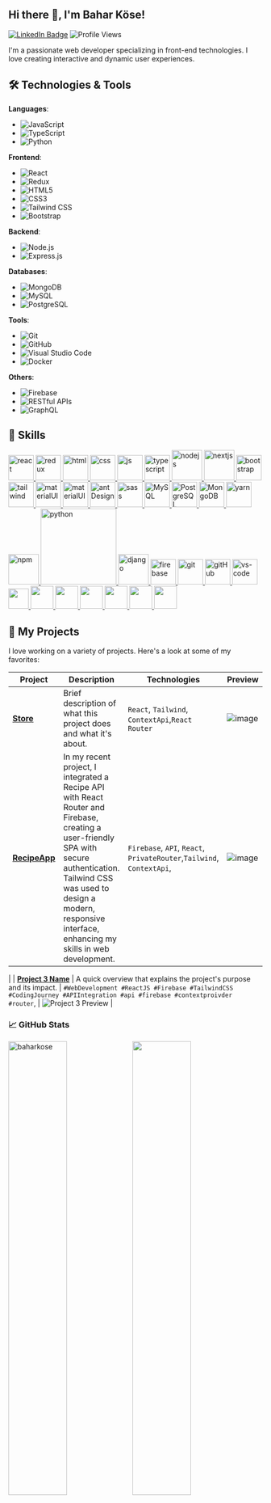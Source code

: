 ## Hi there 👋, I'm Bahar Köse!

[![LinkedIn Badge](https://img.shields.io/badge/-Bahar_Köse-%230077B5.svg?&style=for-the-badge&logo=linkedin&logoColor=white)](https://www.linkedin.com/in/baharkose/)
![Profile Views](https://komarev.com/ghpvc/?username=baharkose)

I'm a passionate web developer specializing in front-end technologies. I love creating interactive and dynamic user experiences.

## 🛠️ Technologies & Tools

**Languages**:
- ![JavaScript](https://img.shields.io/badge/-JavaScript-%23F7DF1E?style=flat&logo=javascript&logoColor=black)
- ![TypeScript](https://img.shields.io/badge/-TypeScript-%23007ACC?style=flat&logo=typescript&logoColor=white)
- ![Python](https://img.shields.io/badge/-Python-%233776AB?style=flat&logo=python&logoColor=white)

**Frontend**:
- ![React](https://img.shields.io/badge/-React-%2361DAFB?style=flat&logo=react&logoColor=black)
- ![Redux](https://img.shields.io/badge/-Redux-%23764ABC?style=flat&logo=redux&logoColor=white)
- ![HTML5](https://img.shields.io/badge/-HTML5-%23E34F26?style=flat&logo=html5&logoColor=white)
- ![CSS3](https://img.shields.io/badge/-CSS3-%231572B6?style=flat&logo=css3&logoColor=white)
- ![Tailwind CSS](https://img.shields.io/badge/-Tailwind_CSS-%2338B2AC?style=flat&logo=tailwind-css&logoColor=white)
- ![Bootstrap](https://img.shields.io/badge/-Bootstrap-%237952B3?style=flat&logo=bootstrap&logoColor=white)

**Backend**:
- ![Node.js](https://img.shields.io/badge/-Node.js-%23339933?style=flat&logo=node.js&logoColor=white)
- ![Express.js](https://img.shields.io/badge/-Express.js-%23000000?style=flat&logo=express&logoColor=white)

**Databases**:
- ![MongoDB](https://img.shields.io/badge/-MongoDB-%2347A248?style=flat&logo=mongodb&logoColor=white)
- ![MySQL](https://img.shields.io/badge/-MySQL-%234479A1?style=flat&logo=mysql&logoColor=white)
- ![PostgreSQL](https://img.shields.io/badge/-PostgreSQL-%23336791?style=flat&logo=postgresql&logoColor=white)

**Tools**:
- ![Git](https://img.shields.io/badge/-Git-%23F05032?style=flat&logo=git&logoColor=white)
- ![GitHub](https://img.shields.io/badge/-GitHub-%23181717?style=flat&logo=github&logoColor=white)
- ![Visual Studio Code](https://img.shields.io/badge/-Visual_Studio_Code-%23007ACC?style=flat&logo=visual-studio-code&logoColor=white)
- ![Docker](https://img.shields.io/badge/-Docker-%232496ED?style=flat&logo=docker&logoColor=white)

**Others**:
- ![Firebase](https://img.shields.io/badge/-Firebase-%23FFCA28?style=flat&logo=firebase&logoColor=black)
- ![RESTful APIs](https://img.shields.io/badge/-RESTful_APIs-%2329BEB0?style=flat)
- ![GraphQL](https://img.shields.io/badge/-GraphQL-%23E10098?style=flat&logo=graphql&logoColor=white)


## 🚀 Skills
<p>
<a href="#" target="_blank"> <img src="https://cdn.icon-icons.com/icons2/2415/PNG/512/react_original_wordmark_logo_icon_146375.png" alt="react" width="50"/> </a> 
<a href="#" target="_blank"> <img src="https://user-images.githubusercontent.com/25181517/187896150-cc1dcb12-d490-445c-8e4d-1275cd2388d6.png" alt="redux" width="50"/> </a> 
<a href="#" target="_blank"> <img src="https://www.svgrepo.com/show/353884/html-5.svg" alt="html" height="50"/> </a> 
<a href="#" target="_blank"> <img src="https://www.svgrepo.com/show/303263/css3-logo.svg" alt="css" height="50"/> </a> 
<a href="#" target="_blank"> <img src="https://cdn.icon-icons.com/icons2/2108/PNG/512/javascript_icon_130900.png" alt="js" height="50"/> </a> 
  <a href="#" target="_blank"> <img src="https://user-images.githubusercontent.com/25181517/183890598-19a0ac2d-e88a-4005-a8df-1ee36782fde1.png" alt="typescript" height="50"/> </a> 
  <a href="#" target="_blank"> <img src="https://user-images.githubusercontent.com/25181517/183568594-85e280a7-0d7e-4d1a-9028-c8c2209e073c.png" alt="nodejs" height="60"/> </a> 
  <a href="#" target="_blank"> <img src="https://github.com/marwin1991/profile-technology-icons/assets/136815194/5f8c622c-c217-4649-b0a9-7e0ee24bd704" alt="nextjs" height="60"/> </a> 
<a href="#" target="_blank"> <img src="https://user-images.githubusercontent.com/25181517/183898054-b3d693d4-dafb-4808-a509-bab54cf5de34.png" alt="bootstrap" height="50"/> </a> 
<a href="#" target="_blank"> <img src="https://user-images.githubusercontent.com/25181517/202896760-337261ed-ee92-4979-84c4-d4b829c7355d.png" alt="tailwind" height="50"/> </a> 
  <a href="#" target="_blank"> <img src="https://user-images.githubusercontent.com/25181517/190887639-d0ba4ec9-ddbe-45dd-bea1-4db83846503e.png" alt="materialUI" height="50"/> </a> 
<a href="#" target="_blank"> <img src="https://user-images.githubusercontent.com/25181517/189716630-fe6c084c-6c66-43af-aa49-64c8aea4a5c2.png" alt="materialUI" height="50"/> </a> 
  <a href="#" target="_blank"> <img src="https://user-images.githubusercontent.com/25181517/190887795-99cb0921-e57f-430b-a111-e165deedaa36.png" alt="antDesign" height="50"/> </a> 
<a href="#" target="_blank"> <img src="https://user-images.githubusercontent.com/25181517/192158956-48192682-23d5-4bfc-9dfb-6511ade346bc.png" alt="sass" height="50"/> </a> 
<a href="#" target="_blank"> <img src="https://cdn.icon-icons.com/icons2/2415/PNG/512/mysql_original_wordmark_logo_icon_146417.png" alt="MySQL" height="50"/> </a> 
<a href="#" target="_blank"> <img src="https://www.vectorlogo.zone/logos/postgresql/postgresql-ar21.svg" alt="PostgreSQL" height="50"/> </a> 
<a href="#" target="_blank"> <img src="https://www.vectorlogo.zone/logos/mongodb/mongodb-ar21.svg" alt="MongoDB" height="50"/> </a> 
<a href="#" target="_blank"> <img src="https://user-images.githubusercontent.com/25181517/183049794-a3dfaddd-22ee-4ffe-b0b4-549ccd4879f9.png" alt="yarn" height="50"/> </a>
<a href="#" target="_blank"> <img src="https://user-images.githubusercontent.com/25181517/121401671-49102800-c959-11eb-9f6f-74d49a5e1774.png" alt="npm" height="60"/> </a> 
<a href="#" target="_blank"> <img src="https://www.python.org/static/img/python-logo.png" alt="python" width="150"/> </a>  
<a href="#" target="_blank"> <img src="https://cdn.icon-icons.com/icons2/2415/PNG/512/django_plain_logo_icon_146558.png" alt="django" height="60"/> </a> 
<a href="#" target="_blank"> <img src="https://user-images.githubusercontent.com/25181517/189716855-2c69ca7a-5149-4647-936d-780610911353.png" alt="firebase" height="50"/> </a> 
<a href="#" target="_blank"> <img src="https://www.vectorlogo.zone/logos/git-scm/git-scm-icon.svg" alt="git" height="50"/> </a> 
<a href="#" target="_blank"> <img src="https://www.svgrepo.com/show/349375/github.svg" alt="gitHub" height="50"/> </a> 
<a href="#" target="_blank"> <img src="https://user-images.githubusercontent.com/25181517/192108891-d86b6220-e232-423a-bf5f-90903e6887c3.png" alt="vs-code" height="50"/> </a> 
<a href="#" target="_blank"> <img src="https://user-images.githubusercontent.com/25181517/183912952-83784e94-629d-4c34-a961-ae2ae795b662.png" height="40"/> </a>
<a href="#" target="_blank"> <img src="https://www.svgrepo.com/show/354354/slack-icon.svg" height="45"/> </a>
<a href="#" target="_blank"> <img src="https://user-images.githubusercontent.com/25181517/192109061-e138ca71-337c-4019-8d42-4792fdaa7128.png" height="45"/> </a>
<a href="#" target="_blank"> <img src="https://user-images.githubusercontent.com/25181517/186884152-ae609cca-8cf1-4175-8d60-1ce1fa078ca2.png" height="45"/> </a>
<a href="#" target="_blank"> <img src="https://user-images.githubusercontent.com/25181517/183911544-95ad6ba7-09bf-4040-ac44-0adafedb9616.png" height="45"/> </a>
  <a href="#" target="_blank"> <img src="https://user-images.githubusercontent.com/68279555/200387386-276c709f-380b-46cc-81fd-f292985927a8.png" height="45"/> </a>
   <a href="#" target="_blank"> <img src="https://user-images.githubusercontent.com/25181517/117207330-263ba280-adf4-11eb-9b97-0ac5b40bc3be.png" height="45"/> </a>

## 🚀 My Projects

I love working on a variety of projects. Here's a look at some of my favorites:

| Project | Description | Technologies | Preview |
| ------- | ----------- | ------------ | ------- |
| **[Store](https://cstore-nine.vercel.app/dashboard/products)** | Brief description of what this project does and what it's about. | `React`, `Tailwind`, `ContextApi`,`React Router`| ![image](https://github.com/baharkose/baharkose/assets/110201916/5f23610d-cc45-411b-bcfa-8467b4a1af0a)
| **[RecipeApp]([Project-Link](https://lnkd.in/d6M4yD-3))** | In my recent project, I integrated a Recipe API with React Router and Firebase, creating a user-friendly SPA with secure authentication. Tailwind CSS was used to design a modern, responsive interface, enhancing my skills in web development. | `Firebase`, `API`, `React`, `PrivateRouter`,`Tailwind`, `ContextApi`, | ![image](https://github.com/baharkose/baharkose/assets/110201916/43913ec7-983e-4b74-9dd5-37fb3d88e3cf)

 |
| **[Project 3 Name](Project-Link)** | A quick overview that explains the project's purpose and its impact. | `#WebDevelopment #ReactJS #Firebase #TailwindCSS #CodingJourney #APIIntegration #api #firebase #contextproivder #router`,  | ![Project 3 Preview](Image-Link) |

### 📈 GitHub Stats

<p align="left">
  <img src="https://github-readme-stats.vercel.app/api?username=baharkose&show_icons=true&theme=gotham" alt="baharkose" width="48%" />
  <img src="https://github-readme-streak-stats.herokuapp.com/?user=baharkose&theme=gotham" width="48%" />
</p>

<p align="center">
  <img src="https://github-readme-stats.vercel.app/api/top-langs/?username=baharkose&layout=compact&theme=gotham" alt="Most Used Languages" />
</p>

### 📫 How to Reach Me

- LinkedIn: [Bahar Köse](https://www.linkedin.com/in/baharkose/)
- Email: [baharkose17@gmail.com](mailto:baharkose17@gmail.com)


